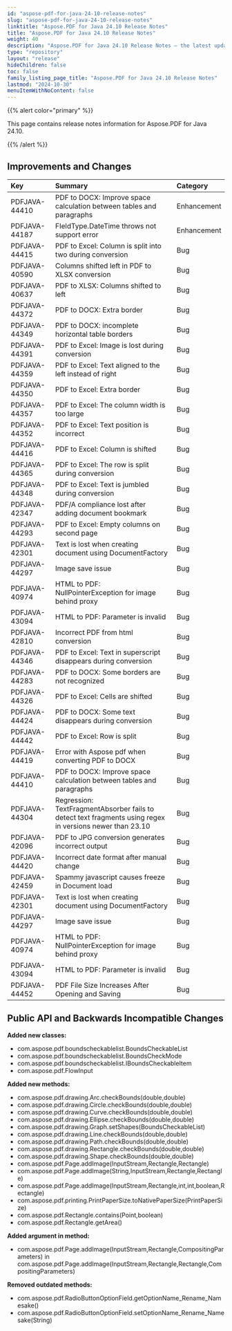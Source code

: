 ```yaml
---
id: "aspose-pdf-for-java-24-10-release-notes"
slug: "aspose-pdf-for-java-24-10-release-notes"
linktitle: "Aspose.PDF for Java 24.10 Release Notes"
title: "Aspose.PDF for Java 24.10 Release Notes"
weight: 40
description: "Aspose.PDF for Java 24.10 Release Notes – the latest updates and fixes."
type: "repository"
layout: "release"
hideChildren: false
toc: false
family_listing_page_title: "Aspose.PDF for Java 24.10 Release Notes"
lastmod: "2024-10-30"
menuItemWithNoContent: false
---
```


{{% alert color="primary" %}}

This page contains release notes information for Aspose.PDF for Java 24.10.

{{% /alert %}}
## **Improvements and Changes**

|**Key**|**Summary**|**Category**|
| :- | :- | :- |
|PDFJAVA-44410|PDF to DOCX: Improve space calculation between tables and paragraphs|Enhancement|
|PDFJAVA-44187|FIeldType.DateTime throws not support error|Enhancement|
|PDFJAVA-44415|PDF to Excel: Column is split into two during conversion|Bug|
|PDFJAVA-40590|Columns shifted left in PDF to XLSX conversion|Bug|
|PDFJAVA-40637|PDF to XLSX: Columns shifted to left|Bug|
|PDFJAVA-44372|PDF to DOCX: Extra border|Bug|
|PDFJAVA-44349|PDF to DOCX: incomplete horizontal table borders|Bug|
|PDFJAVA-44391|PDF to Excel: Image is lost during conversion|Bug|
|PDFJAVA-44359|PDF to Excel: Text aligned to the left instead of right|Bug|
|PDFJAVA-44350|PDF to Excel: Extra border|Bug|
|PDFJAVA-44357|PDF to Excel: The column width is too large|Bug|
|PDFJAVA-44352|PDF to Excel: Text position is incorrect|Bug|
|PDFJAVA-44416|PDF to Excel: Column is shifted|Bug|
|PDFJAVA-44365|PDF to Excel: The row is split during conversion|Bug|
|PDFJAVA-44348|PDF to Excel: Text is jumbled during conversion|Bug|
|PDFJAVA-42347|PDF/A compliance lost after adding document bookmark|Bug|
|PDFJAVA-44293|PDF to Excel: Empty columns on second page|Bug|
|PDFJAVA-42301|Text is lost when creating document using DocumentFactory|Bug|
|PDFJAVA-44297|Image save issue|Bug|
|PDFJAVA-40974|HTML to PDF: NullPointerException for image behind proxy|Bug|
|PDFJAVA-43094|HTML to PDF: Parameter is invalid|Bug|
|PDFJAVA-42810|Incorrect PDF from html conversion|Bug|
|PDFJAVA-44346|PDF to Excel: Text in superscript disappears during conversion|Bug|
|PDFJAVA-44283|PDF to DOCX: Some borders are not recognized|Bug|
|PDFJAVA-44326|PDF to Excel: Cells are shifted|Bug|
|PDFJAVA-44424|PDF to DOCX: Some text disappears during conversion|Bug|
|PDFJAVA-44442|PDF to Excel: Row is split|Bug|
|PDFJAVA-44419|Error with Aspose pdf when converting PDF to DOCX|Bug|
|PDFJAVA-44410|PDF to DOCX: Improve space calculation between tables and paragraphs|Bug|
|PDFJAVA-44304|Regression: TextFragmentAbsorber fails to detect text fragments using regex in versions newer than 23.10|Bug|
|PDFJAVA-42096|PDF to JPG conversion generates incorrect output|Bug|
|PDFJAVA-44420|Incorrect date format after manual change|Bug|
|PDFJAVA-42459|Spammy javascript causes freeze in Document load|Bug|
|PDFJAVA-42301|Text is lost when creating document using DocumentFactory|Bug|
|PDFJAVA-44297|Image save issue|Bug|
|PDFJAVA-40974|HTML to PDF: NullPointerException for image behind proxy|Bug|
|PDFJAVA-43094|HTML to PDF: Parameter is invalid|Bug|
|PDFJAVA-44452|PDF File Size Increases After Opening and Saving|Bug|


## **Public API and Backwards Incompatible Changes**


**Added new classes:**
- com.aspose.pdf.boundscheckablelist.BoundsCheckableList
- com.aspose.pdf.boundscheckablelist.BoundsCheckMode
- com.aspose.pdf.boundscheckablelist.IBoundsCheckableItem
- com.aspose.pdf.FlowInput

**Added new methods:**
- com.aspose.pdf.drawing.Arc.checkBounds(double,double)
- com.aspose.pdf.drawing.Circle.checkBounds(double,double)
- com.aspose.pdf.drawing.Curve.checkBounds(double,double)
- com.aspose.pdf.drawing.Ellipse.checkBounds(double,double)
- com.aspose.pdf.drawing.Graph.setShapes(BoundsCheckableList<Shape>)
- com.aspose.pdf.drawing.Line.checkBounds(double,double)
- com.aspose.pdf.drawing.Path.checkBounds(double,double)
- com.aspose.pdf.drawing.Rectangle.checkBounds(double,double)
- com.aspose.pdf.drawing.Shape.checkBounds(double,double)
- com.aspose.pdf.Page.addImage(InputStream,Rectangle,Rectangle)
- com.aspose.pdf.Page.addImage(String,InputStream,Rectangle,Rectangle)
- com.aspose.pdf.Page.addImage(InputStream,Rectangle,int,int,boolean,Rectangle)
- com.aspose.pdf.printing.PrintPaperSize.toNativePaperSize(PrintPaperSize)
- com.aspose.pdf.Rectangle.contains(Point,boolean)
- com.aspose.pdf.Rectangle.getArea()

**Added argument in method:**
- com.aspose.pdf.Page.addImage(InputStream,Rectangle,CompositingParameters) in com.aspose.pdf.Page.addImage(InputStream,Rectangle,Rectangle,CompositingParameters)

**Removed outdated methods:**
- com.aspose.pdf.RadioButtonOptionField.getOptionName_Rename_Namesake()
- com.aspose.pdf.RadioButtonOptionField.setOptionName_Rename_Namesake(String)


